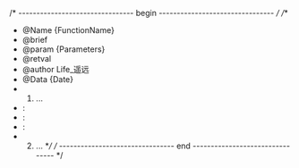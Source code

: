 /* -------------------------------- begin  -------------------------------- */
/**
  * @Name    {FunctionName}
  * @brief  
  * @param   {Parameters}
  * @retval
  * @author  Life_遥远
  * @Data    {Date}
  * 1. ...
  * <modify staff>:
  * <data>        :
  * <description> :
  * 2. ...
 **/
/* -------------------------------- end -------------------------------- */
